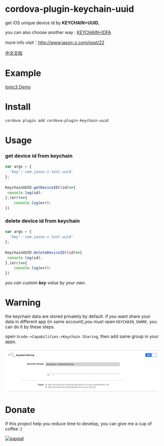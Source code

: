 # cordova-plugin-keychain-uuid

get iOS unique device id by **KEYCHAIN+UUID**,

you can also choose another way : [KEYCHAIN+IDFA](https://github.com/jasonz1987/cordova-plugin-keychain-idfa)

more info visit：http://www.jason-z.com/post/22



[中文文档](REAEDME_CN.md)



# Example


[Ionic3 Demo](https://github.com/jasonz1987/ionic-keychain-uuid-demo)



# Install

```bash
cordova plugin add cordova-plugin-keychain-uuid
```



# Usage



### get device id from keychain

```javascript
var args = {
  'key':'com.jason-z.test.uuid'
};

KeychainUUID.getDeviceID((id)=>{
 console.log(id);   
},(err)=>{
    console.log(err);
})
```



###  delete device id from keychain

```javascript
var args = {
  'key':'com.jason-z.test.uuid'
};

KeychainUUID.deleteDeviceID((id)=>{
 console.log(id);   
},(err)=>{
    console.log(err);
})
```

*you can custom **key** value by your own.*




# Warning

the keychain data are stored privately by default. if you want share your data in different app (in same account),you must open `KEYCHAIN_SHARE`. you can do it by these steps.

open `Xcode->Capabilities->Keychain Sharing`, then add same group in your apps.

![截图](screenshot-1.png)



# Donate

If this project help you reduce time to develop, you can give me a cup of coffee :)



[![paypal](https://img.shields.io/badge/Donate-PayPal-green.svg)](https://www.paypal.me/jasonz1987/6.66)

